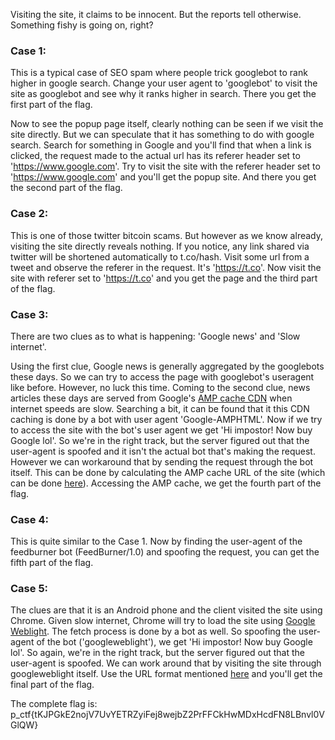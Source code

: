 Visiting the site, it claims to be innocent. But the reports tell otherwise. Something fishy is going on, right?

### Case 1:

This is a typical case of SEO spam where people trick googlebot to rank higher in google search. Change your user agent to 'googlebot' to visit the site as googlebot and see why it ranks higher in search. There you get the first part of the flag.

Now to see the popup page itself, clearly nothing can be seen if we visit the site directly. But we can speculate that it has something to do with google search. Search for something in Google and you'll find that when a link is clicked, the request made to the actual url has its referer header set to 'https://www.google.com'. Try to visit the site with the referer header set to 'https://www.google.com' and you'll get the popup site. And there you get the second part of the flag.

### Case 2:

This is one of those twitter bitcoin scams. But however as we know already, visiting the site directly reveals nothing. If you notice, any link shared via twitter will be shortened automatically to t.co/hash. Visit some url from a tweet and observe the referer in the request. It's 'https://t.co'. Now visit the site with referer set to 'https://t.co' and you get the page and the third part of the flag.

### Case 3:

There are two clues as to what is happening: 'Google news' and 'Slow internet'. 

Using the first clue, Google news is generally aggregated by the googlebots these days. So we can try to access the page with googlebot's useragent like before. However, no luck this time.
Coming to the second clue, news articles these days are served from Google's [AMP cache CDN](https://amp.dev) when internet speeds are slow. Searching a bit, it can be found that it this CDN caching is done by a bot with user agent 'Google-AMPHTML'. Now if we try to access the site with the bot's user agent we get 'Hi impostor! Now buy Google lol'. So we're in the right track, but the server figured out that the user-agent is spoofed and it isn't the actual bot that's making the request. However we can workaround that by sending the request through the bot itself. This can be done by calculating the AMP cache URL of the site (which can be done [here](https://amp.dev/documentation/guides-and-tutorials/learn/amp-caches-and-cors/amp-cache-urls/)). Accessing the AMP cache, we get the fourth part of the flag.

### Case 4:

This is quite similar to the Case 1. Now by finding the user-agent of the feedburner bot (FeedBurner/1.0) and spoofing the request, you can get the fifth part of the flag.

### Case 5:

The clues are that it is an Android phone and the client visited the site using Chrome. Given slow internet, Chrome will try to load the site using [Google Weblight](https://developers.google.com/search/docs/advanced/mobile/web-light). The fetch process is done by a bot as well. So spoofing the user-agent of the bot ('googleweblight'), we get 'Hi impostor! Now buy Google lol'. So again, we're in the right track, but the server figured out that the user-agent is spoofed. We can work around that by visiting the site through googleweblight itself. Use the URL format mentioned [here](https://developers.google.com/search/docs/advanced/mobile/web-light) and you'll get the final part of the flag.

The complete flag is: p_ctf{tKJPGkE2nojV7UvYETRZyiFej8wejbZ2PrFFCkHwMDxHcdFN8LBnvl0VGlQW}


